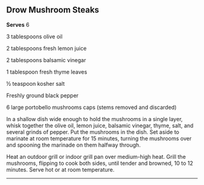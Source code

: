 ﻿## Drow Mushroom Steaks

**Serves** 6

3 tablespoons olive oil

2 tablespoons fresh lemon juice

2 tablespoons balsamic vinegar

1 tablespoon fresh thyme leaves

½ teaspoon kosher salt

Freshly ground black pepper

6 large portobello mushrooms caps (stems removed and discarded)

In a shallow dish wide enough to hold the mushrooms in a single layer, whisk together the olive oil, lemon juice, balsamic vinegar, thyme, salt, and several grinds of pepper. Put the mushrooms in the dish. Set aside to marinate at room temperature for 15 minutes, turning the mushrooms over and spooning the marinade on them halfway through.

Heat an outdoor grill or indoor grill pan over medium-high heat. Grill the mushrooms, flipping to cook both sides, until tender and browned, 10 to 12 minutes. Serve hot or at room temperature.

---

